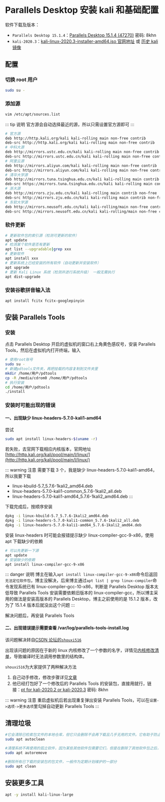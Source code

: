 # Parallels Desktop 安装 kali 和基础配置

软件下载及版本：

- `Parallels Desktop 15.1.4`：[Parallels Desktop 15.1.4 (47270)](https://pan.baidu.com/s/1T74lJZC7P2vAzLULhGbmgg) 密码: 8khn
- `kali-2020.3`：[kali-linux-2020.3-installer-amd64.iso 官网地址](https://www.kali.org/downloads/) 或 [历史 kali 镜像](http://old.kali.org/kali-images/)

## 配置

### 切换 root 用户

```bash
sudo su -
```

### 添加源

```bash
vim /etc/apt/sources.list
```

::: tip 说明
官方源会自动选择最近的源，所以只需设置官方源即可
:::

```bash
# 官方源
deb http://http.kali.org/kali kali-rolling main non-free contrib
deb-src http://http.kali.org/kali kali-rolling main non-free contrib
# 中科大源
deb http://mirrors.ustc.edu.cn/kali kali-rolling main non-free contrib
deb-src http://mirrors.ustc.edu.cn/kali kali-rolling main non-free contrib
# 阿里云源
deb http://mirrors.aliyun.com/kali kali-rolling main non-free contrib
deb-src http://mirrors.aliyun.com/kali kali-rolling main non-free contrib
# 清华大学源
deb http://mirrors.tuna.tsinghua.edu.cn/kali kali-rolling main contrib non-free
deb-src https://mirrors.tuna.tsinghua.edu.cn/kali kali-rolling main contrib non-free
# 浙大源
deb http://mirrors.zju.edu.cn/kali kali-rolling main contrib non-free
deb-src http://mirrors.zju.edu.cn/kali kali-rolling main contrib non-free
# 东软大学源
deb http://mirrors.neusoft.edu.cn/kali kali-rolling/main non-free contrib
deb-src http://mirrors.neusoft.edu.cn/kali kali-rolling/main non-free contrib
```

### 软件更新

```bash
# 更新软件包的索引源（检测可更新的软件）
apt update
# 检测某个软件是否有更新
apt list --upgradable|grep xxx
# 更新软件
apt install xxx
# 更新系统上已经安装的所有软件（自动更新并安装软件）
apt upgrade
# 更新 Kali Linux 系统（检测并进行系统升级） 一般无需执行
apt dist-upgrade
```

### 安装谷歌拼音输入法

```bash
apt install fcitx fcitx-googlepinyin
```

## 安装 Parallels Tools

### 安装

点击 Parallels Desktop 开启的虚拟机的窗口右上角黄色感叹号，安装 Parallels Tools，然后在虚拟机内打开终端，输入

```bash
# 使用root账号
sudo su -
# 新建pdtools文件夹，再把挂载的内容复制到文件夹里
mkdir /home/用户/pdtools
cp -R /media/cdrom0 /home/用户/pdtools
# 执行安装
cd /home/用户/pdtools
./install
```

### 安装时可能出现的错误

#### 一、出现缺少 linux-headers-5.7.0-kali1-amd64

尝试

```bash
sudo apt install linux-headers-$(uname -r)
```

若失败，去官网下载相应内核版本，官网地址
[http://http.kali.org/kali/pool/main/l/linux/](http://http.kali.org/kali/pool/main/l/linux/)

::: warning 注意
需要下载 3 个，我是缺少 linux-headers-5.7.0-kali1-amd64，所以我要下载

- linux-kbuild-5.7_5.7.6-1kali2_amd64.deb
- linux-headers-5.7.0-kali1-common_5.7.6-1kali2_all.deb
- linux-headers-5.7.0-kali1-amd64_5.7.6-1kali2_amd64.deb
  :::

下载完成后，按顺序安装

```bash
dpkg -i linux-kbuild-5.7_5.7.6-1kali2_amd64.deb
dpkg -i linux-headers-5.7.0-kali1-common_5.7.6-1kali2_all.deb
dpkg -i linux-headers-5.7.0-kali1-amd64_5.7.6-1kali2_amd64.deb
```

安装 linux-headers 时可能会报错提示缺少 linux-compiler-gcc-9-x86，使用 apt 下载缺少的依赖

```bash
# 可以先更新一下源
apt update
# 安装缺少的依赖
apt install linux-compiler-gcc-9-x86
```

::: danger 说明
博主在输入`apt install linux-compiler-gcc-9-x86`命令后返回`无法定位软件包`，博主没解决，后来博主通过`apt list | grep linux-compiler`命令发现系统已有 linux-compiler-gcc-10-x86，判断是 Parallels Desktop 版本太低导致 Parallels Tools 安装需要依赖旧版本的 linux-compiler-gcc，所以博主采用的做法是安装高版本的 Parallels Desktop，博主之前使用的是 15.1.2 版本，改为了 15.1.4 版本后就没出这个问题
:::

解决问题后，再安装 Parallels Tools

#### 二、出现错误提示需要查看 /var/log/parallels-tools-install.log

该问题解决转自[CSDN 论坛的`shouxi516`](https://blog.csdn.net/shouxi516/article/details/106367604)

出现该问题的原因在于新的 linux 内核修改了一个参数的名字，详情见[内核修改清单](https://github.com/torvalds/linux/commit/97a32539b9568bb653683349e5a76d02ff3c3e2c)，导致编译时无法调用参数里的结构体。

`shouxi516`为大家提供了两种解决方法

1. 自己动手修改，修改步骤详见[文章](https://blog.csdn.net/shouxi516/article/details/106367604)
2. 他已经打包好了一个修改后的 Parallels Tools 的安装包，直接用就行，链接：[pt for kali-2020.2 or kali-2020.3](https://pan.baidu.com/s/1T74lJZC7P2vAzLULhGbmgg) 密码: 8khn

::: warning 注意
重启虚拟机后若出现重复弹出安装 Parallels Tools，可以在`设置->选项->更多选项`里勾掉自动更新 Parallels Tools
:::

## 清理垃圾

```bash
#它会清除已检索包文件的本地仓库，但它只会删除不会再下载且几乎无用的文件。它有助于防止缓存过大
sudo apt autoclean

#清理系统不再使用的孤立软件，因为某些其他软件包需要它们，但是在删除了其他软件包之后，而不再需要它们
sudo apt autoremove

#删除所有已下载的安装包的包文件，一般作为定期计划维护的一部分
sudo apt clean
```

## 安装更多工具

```bash
apt -y install kali-linux-large
```
